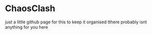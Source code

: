 # ChaosClash

just a little github page for this to keep it organised
tthere probably isnt anything for you here
